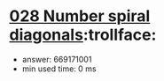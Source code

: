 [028 Number spiral diagonals](http://projecteuler.net/problem=28):trollface:
========================

- answer: 669171001 
- min used time: 0 ms

